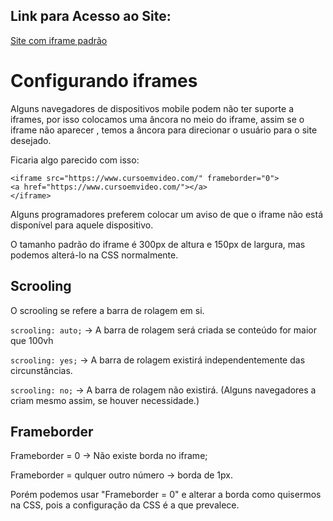 ## Link para Acesso ao Site:

[Site com iframe padrão](https://andersonr-o.github.io/Html-Css/Configurando%20iFrames/iFrame002.html)

# Configurando iframes

Alguns navegadores de dispositivos mobile podem não ter suporte a iframes, por isso colocamos uma âncora no meio do iframe, assim se o iframe não aparecer , temos a âncora para direcionar o usuário para o site desejado.

Ficaria algo parecido com isso: 

``<iframe src="https://www.cursoemvideo.com/" frameborder="0">``<br>
``<a href="https://www.cursoemvideo.com/"></a>``<br>
``</iframe>``

Alguns programadores preferem colocar um aviso de que o iframe não está disponível para aquele dispositivo.

O tamanho padrão do iframe é 300px de altura e 150px de largura, mas podemos alterá-lo na CSS normalmente.

## Scrooling

O scrooling se refere a barra de rolagem em si.

``scrooling: auto;`` &rightarrow; A barra de rolagem será criada se  conteúdo for maior que 100vh

``scrooling: yes;`` &rightarrow; A barra de rolagem existirá independentemente das circunstâncias.

``scrooling: no;`` &rightarrow; A barra de rolagem não existirá. (Alguns navegadores a criam mesmo assim, se houver necessidade.)

## Frameborder

Frameborder = 0 &rightarrow; Não existe borda no iframe;

Frameborder = qulquer outro número &rightarrow; borda de 1px.

Porém podemos usar "Frameborder = 0" e alterar a borda como quisermos na CSS, pois a configuração da CSS é a que prevalece.
